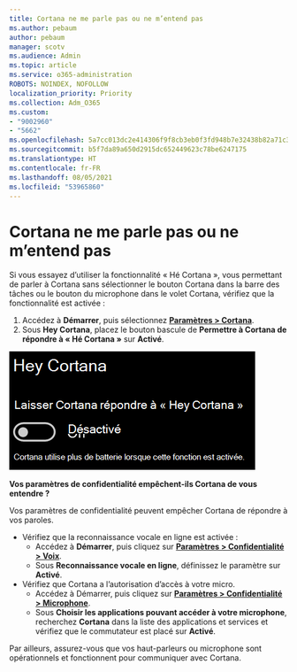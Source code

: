 ```yaml
---
title: Cortana ne me parle pas ou ne m’entend pas
ms.author: pebaum
author: pebaum
manager: scotv
ms.audience: Admin
ms.topic: article
ms.service: o365-administration
ROBOTS: NOINDEX, NOFOLLOW
localization_priority: Priority
ms.collection: Adm_O365
ms.custom:
- "9002960"
- "5662"
ms.openlocfilehash: 5a7cc013dc2e414306f9f8cb3eb0f3fd948b7e32438b82a71c31219b65a180e4
ms.sourcegitcommit: b5f7da89a650d2915dc652449623c78be6247175
ms.translationtype: HT
ms.contentlocale: fr-FR
ms.lasthandoff: 08/05/2021
ms.locfileid: "53965860"
---
```

# <a name="cortana-doesnt-talk-to-me-or-cant-hear-me"></a>Cortana ne me parle pas ou ne m’entend pas

Si vous essayez d’utiliser la fonctionnalité « Hé Cortana », vous permettant de parler à Cortana sans sélectionner le bouton Cortana dans la barre des tâches ou le bouton du microphone dans le volet Cortana, vérifiez que la fonctionnalité est activée :

1. Accédez à **Démarrer**, puis sélectionnez **[Paramètres > Cortana](ms-settings:cortana?activationSource=GetHelp)**.
2. Sous **Hey Cortana**, placez le bouton bascule de **Permettre à Cortana de répondre à « Hé Cortana »** sur **Activé**.

![Hé Cortana](media/hey-cortana.png)

**Vos paramètres de confidentialité empêchent-ils Cortana de vous entendre ?**

Vos paramètres de confidentialité peuvent empêcher Cortana de répondre à vos paroles.
- Vérifiez que la reconnaissance vocale en ligne est activée :
    - Accédez à **Démarrer**, puis cliquez sur **[Paramètres > Confidentialité > Voix](ms-settings:privacy-speech?activationSource=GetHelp)**.
    - Sous **Reconnaissance vocale en ligne**, définissez le paramètre sur **Activé**.
- Vérifiez que Cortana a l’autorisation d’accès à votre micro. 
    - Accédez à Démarrer, puis cliquez sur **[Paramètres > Confidentialité > Microphone](ms-settings:privacy-microphone?activationSource=GetHelp)**.
    - Sous **Choisir les applications pouvant accéder à votre microphone**, recherchez **Cortana** dans la liste des applications et services et vérifiez que le commutateur est placé sur **Activé**.

Par ailleurs, assurez-vous que vos haut-parleurs ou microphone sont opérationnels et fonctionnent pour communiquer avec Cortana.
